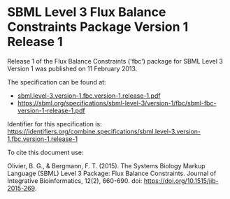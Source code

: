 # SBML Level 3 Flux Balance Constraints Package Version 1 Release 1
Release 1 of the Flux Balance Constraints ('fbc') package for SBML Level 3 Version 1 was published on 11 February 2013. 

The specification can be found at:

* [sbml.level-3.version-1.fbc.version-1.release-1.pdf](./files/sbml.level-3.version-1.fbc.version-1.release-1.pdf)
* https://sbml.org/specifications/sbml-level-3/version-1/fbc/sbml-fbc-version-1-release-1.pdf

Identifier for this specification is: https://identifiers.org/combine.specifications/sbml.level-3.version-1.fbc.version-1.release-1

To cite this document use:

Olivier, B. G., & Bergmann, F. T. (2015). The Systems Biology Markup Language (SBML) Level 3 Package: Flux Balance Constraints. Journal of Integrative Bioinformatics, 12(2), 660-690. doi: https://doi.org/10.1515/jib-2015-269.